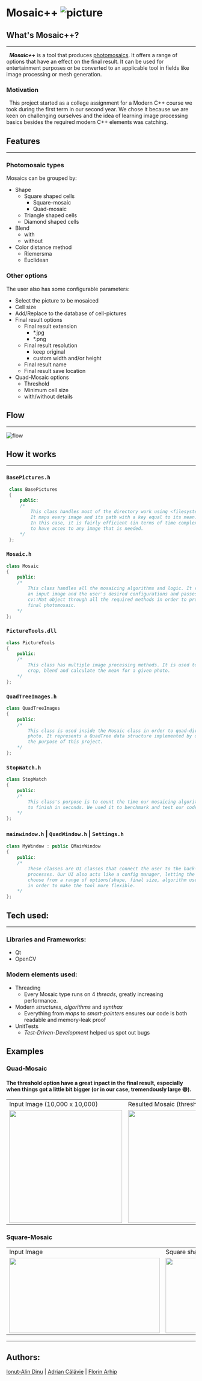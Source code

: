 
# **Mosaic++** ![picture](MosaicQt/MosaicQt/Pictures/logo.png)

## **What's Mosaic++?**
---
&nbsp;&nbsp;_**Mosaic++**_ is a tool that produces [photomosaics](https://en.wikipedia.org/wiki/Photographic_mosaic). It offers a range of options that have an effect on the final result. It can be used for entertainment purposes or be converted to an applicable tool in fields like image processing or mesh generation.

### Motivation

&nbsp;&nbsp;This project started as a college assignment for a Modern C++ course we took during the first term in our second year. We chose it because we are keen on challenging ourselves and the idea of learning image processing basics besides the required modern C++ elements was catching.

## **Features**
---
### **Photomosaic types**
Mosaics can be grouped by:


<!--TODO: ar fi dragut de adaugat imagini pe aici, ori sus un fel de colaj, ori in dreptul fiecarei optiuni, ori link la ceva poza de o incarcam noi unlisted pe imgur sau alt site de genul-->
*   Shape
    *   Square shaped cells
        *   Square-mosaic
        *   Quad-mosaic
    *   Triangle shaped cells
    *   Diamond shaped cells
*   Blend
    *   with
    *   without
*   Color distance method
    *   Riemersma
    *   Euclidean

### **Other options**
The user also has some configurable parameters:
*   Select the picture to be mosaiced
*   Cell size
*   Add/Replace to the database of cell-pictures
*   Final result options
    *   Final result extension
        *   *.jpg
        *   *.png
    *   Final result resolution
        *   keep original
        *   custom width and/or height
    *   Final result name
    *   Final result save location
*   Quad-Mosaic options
    *   Threshold
    *   Minimum cell size
    *   with/without details

## **Flow**
---
![flow](MosaicQt/MosaicQt/Pictures/FLOW.png)

## **How it works**
---
### ```BasePictures.h```

   ```c++
    class BasePictures
    {
        public:
        /*
            This class handles most of the directory work using <filesystem>.
            It maps every image and its path with a key equal to its mean.
            In this case, it is fairly efficient (in terms of time complexity) 
            to have acces to any image that is needed.
        */
    };
   ```

### ```Mosaic.h```

```c++
class Mosaic
{
    public:
    /*
        This class handles all the mosaicing algorithms and logic. It recieves
        an input image and the user's desired configurations and passes the
        cv::Mat object through all the required methods in order to process the
        final photomosaic.  
    */
};
```

### ```PictureTools.dll```

```c++
class PictureTools
{
    public:
    /*
        This class has multiple image processing methods. It is used to resize,
        crop, blend and calculate the mean for a given photo.
    */
};
```

### ```QuadTreeImages.h```

```c++
class QuadTreeImages
{
    public:
    /*
        This class is used inside the Mosaic class in order to quad-divide a
        photo. It represents a QuadTree data structure implemented by us for
        the purpose of this project.
    */
};
```

### ```StopWatch.h```

```c++
class StopWatch
{
    public:
    /*
        This class's purpose is to count the time our mosaicing algorithms take
        to finish in seconds. We used it to benchmark and test our code.
    */
};
```

### ```mainwindow.h``` | ```QuadWindow.h``` | ```Settings.h```

```c++
class MyWindow : public QMainWindow
{
    public:
    /*
        These classes are UI classes that connect the user to the back-end
        processes. Our UI also acts like a config manager, letting the user
        choose from a range of options(shape, final size, algorithm used, etc)
        in order to make the tool more flexible. 
    */
};
```

## **Tech used:**
---
### Libraries and Frameworks:
*   Qt
*   OpenCV

### Modern elements used:
*   Threading
    *   Every Mosaic type runs on 4 *threads*, greatly increasing performance.
*   Modern *structures*, *algorithms* and *synthax*
    *   Everything from *maps* to *smart-pointers* ensures our code is both readable and memory-leak proof
*   UnitTests
    *   *Test-Driven-Development* helped us spot out bugs
<!--Habar n am daca am ratat ceva, completati voi-->

## Examples
### Quad-Mosaic
#### The threshold option have a great inpact in the final result, especially when things got a little bit bigger (or in our case, tremendously large :smile:). 
<table>
  <tr>
    <td>Input Image (10,000 x 10,000)</td>
     <td>Resulted Mosaic (threshold = 50)</td>
     <td>Resulted Mosaic (threshold = 1000)</td>
  </tr>
  <tr>
    <td><img src="MosaicQt/MosaicQt/Pictures/MoonInput.jpg" width=300 height=300></td>
    <td><img src="MosaicQt/MosaicQt/Pictures/50MoonResult.jpg" width=300 height=300></td>
    <td><img src="MosaicQt/MosaicQt/Pictures/1000MoonResult.jpg" width=300 height=300></td>
  </tr>
 </table>

### Square-Mosaic
 <table>
  <tr>
    <td>Input Image</td>
     <td>Square shaped cells</td>
     <td>Diamond shaped cells</td>
     <td>Diamond shaped cells</td>
  </tr>
  <tr>
    <td><img src="MosaicQt/MosaicQt/Pictures/Adam.jpg" width=400 height=200></td>
    <td><img src="MosaicQt/MosaicQt/Pictures/AdamSquare.jpg" width=400 height=200></td>
    <td><img src="MosaicQt/MosaicQt/Pictures/AdamTriangle.jpg" width=400 height=200></td>
    <td><img src="MosaicQt/MosaicQt/Pictures/AdamDiamond.jpg" width=400 height=200></td>
  </tr>
 </table>

___
## Authors:

[Ionuț-Alin Dinu](https://github.com/Dinu-Alin) | 
[Adrian Călăvie](https://github.com/adriancalavie) |
[Florin Arhip](https://github.com/Florin9925)